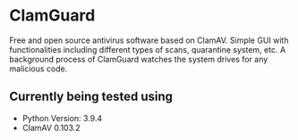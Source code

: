 # ClamGuard
Free and open source antivirus software based on ClamAV.
Simple GUI with functionalities including different types of scans, quarantine system, etc.
A background process of ClamGuard watches the system drives for any malicious code.  

## Currently being tested using
- Python Version: 3.9.4
- ClamAV 0.103.2

